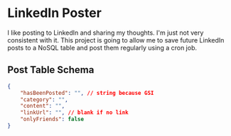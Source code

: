 # LinkedIn Poster
I like posting to LinkedIn and sharing my thoughts. I'm just not very consistent with it. This project is going to allow me to save future LinkedIn posts to a NoSQL table and post them regularly using a cron job.

## Post Table Schema
```json
{
    "hasBeenPosted": "", // string because GSI
    "category": "",
    "content": "",
    "linkUrl": "", // blank if no link
    "onlyFriends": false
}
```